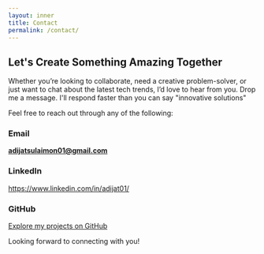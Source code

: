 ```yaml
---
layout: inner
title: Contact
permalink: /contact/
---
```


## Let's Create Something Amazing Together

Whether you’re looking to collaborate, need a creative problem-solver, or just want to chat about the latest tech trends, I’d love to hear from you. Drop me a message. I'll respond faster than you can say "innovative solutions"

Feel free to reach out through any of the following:

### Email
**[adijatsulaimon01@gmail.com](mailto:adijatsulaimon01@gmail.com)**

### LinkedIn
https://www.linkedin.com/in/adijat01/

### GitHub
[Explore my projects on GitHub](https://github.com/12-tech)

Looking forward to connecting with you!
